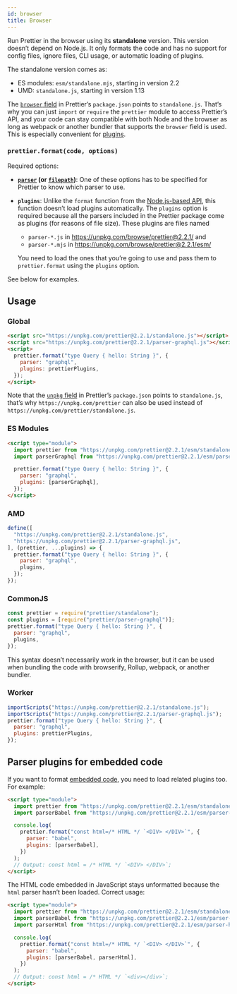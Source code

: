 ```yaml
---
id: browser
title: Browser
---
```


Run Prettier in the browser using its **standalone** version. This version doesn’t depend on Node.js. It only formats the code and has no support for config files, ignore files, CLI usage, or automatic loading of plugins.

The standalone version comes as:

- ES modules: `esm/standalone.mjs`, starting in version 2.2
- UMD: `standalone.js`, starting in version 1.13

The [`browser` field](https://github.com/defunctzombie/package-browser-field-spec) in Prettier’s `package.json` points to `standalone.js`. That’s why you can just `import` or `require` the `prettier` module to access Prettier’s API, and your code can stay compatible with both Node and the browser as long as webpack or another bundler that supports the `browser` field is used. This is especially convenient for [plugins](plugins.md).

### `prettier.format(code, options)`

Required options:

- **[`parser`](options.md#parser) (or [`filepath`](options.md#file-path))**: One of these options has to be specified for Prettier to know which parser to use.

- **`plugins`**: Unlike the `format` function from the [Node.js-based API](api.md#prettierformatsource--options), this function doesn’t load plugins automatically. The `plugins` option is required because all the parsers included in the Prettier package come as plugins (for reasons of file size). These plugins are files named

  - `parser-*.js` in <https://unpkg.com/browse/prettier@2.2.1/> and
  - `parser-*.mjs` in <https://unpkg.com/browse/prettier@2.2.1/esm/>

  You need to load the ones that you’re going to use and pass them to `prettier.format` using the `plugins` option.

See below for examples.

## Usage

### Global

```html
<script src="https://unpkg.com/prettier@2.2.1/standalone.js"></script>
<script src="https://unpkg.com/prettier@2.2.1/parser-graphql.js"></script>
<script>
  prettier.format("type Query { hello: String }", {
    parser: "graphql",
    plugins: prettierPlugins,
  });
</script>
```

Note that the [`unpkg` field](https://unpkg.com/#examples) in Prettier’s `package.json` points to `standalone.js`, that’s why `https://unpkg.com/prettier` can also be used instead of `https://unpkg.com/prettier/standalone.js`.

### ES Modules

```html
<script type="module">
  import prettier from "https://unpkg.com/prettier@2.2.1/esm/standalone.mjs";
  import parserGraphql from "https://unpkg.com/prettier@2.2.1/esm/parser-graphql.mjs";

  prettier.format("type Query { hello: String }", {
    parser: "graphql",
    plugins: [parserGraphql],
  });
</script>
```

### AMD

```js
define([
  "https://unpkg.com/prettier@2.2.1/standalone.js",
  "https://unpkg.com/prettier@2.2.1/parser-graphql.js",
], (prettier, ...plugins) => {
  prettier.format("type Query { hello: String }", {
    parser: "graphql",
    plugins,
  });
});
```

### CommonJS

```js
const prettier = require("prettier/standalone");
const plugins = [require("prettier/parser-graphql")];
prettier.format("type Query { hello: String }", {
  parser: "graphql",
  plugins,
});
```

This syntax doesn’t necessarily work in the browser, but it can be used when bundling the code with browserify, Rollup, webpack, or another bundler.

### Worker

```js
importScripts("https://unpkg.com/prettier@2.2.1/standalone.js");
importScripts("https://unpkg.com/prettier@2.2.1/parser-graphql.js");
prettier.format("type Query { hello: String }", {
  parser: "graphql",
  plugins: prettierPlugins,
});
```

## Parser plugins for embedded code

If you want to format [embedded code](options.md#embedded-language-formatting), you need to load related plugins too. For example:

```html
<script type="module">
  import prettier from "https://unpkg.com/prettier@2.2.1/esm/standalone.mjs";
  import parserBabel from "https://unpkg.com/prettier@2.2.1/esm/parser-babel.mjs";

  console.log(
    prettier.format("const html=/* HTML */ `<DIV> </DIV>`", {
      parser: "babel",
      plugins: [parserBabel],
    })
  );
  // Output: const html = /* HTML */ `<DIV> </DIV>`;
</script>
```

The HTML code embedded in JavaScript stays unformatted because the `html` parser hasn’t been loaded. Correct usage:

```html
<script type="module">
  import prettier from "https://unpkg.com/prettier@2.2.1/esm/standalone.mjs";
  import parserBabel from "https://unpkg.com/prettier@2.2.1/esm/parser-babel.mjs";
  import parserHtml from "https://unpkg.com/prettier@2.2.1/esm/parser-html.mjs";

  console.log(
    prettier.format("const html=/* HTML */ `<DIV> </DIV>`", {
      parser: "babel",
      plugins: [parserBabel, parserHtml],
    })
  );
  // Output: const html = /* HTML */ `<div></div>`;
</script>
```
